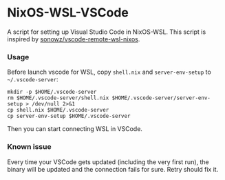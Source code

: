 # NixOS-WSL-VSCode
A script for setting up Visual Studio Code in NixOS-WSL. This script is inspired by [sonowz/vscode-remote-wsl-nixos](https://github.com/sonowz/vscode-remote-wsl-nixos).

### Usage

Before launch vscode for WSL, copy `shell.nix` and `server-env-setup` to `~/.vscode-server`:

```
mkdir -p $HOME/.vscode-server
rm $HOME/.vscode-server/shell.nix $HOME/.vscode-server/server-env-setup > /dev/null 2>&1
cp shell.nix $HOME/.vscode-server
cp server-env-setup $HOME/.vscode-server
```

Then you can start connecting WSL in VSCode.

### Known issue

Every time your VSCode gets updated (including the very first run), the binary will be updated and the connection fails for sure. Retry should fix it.


